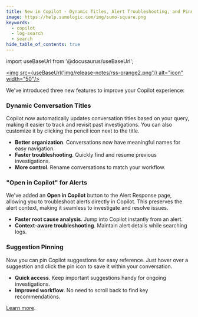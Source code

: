 ```yaml
---
title: New in Copilot - Dynamic Titles, Alert Troubleshooting, and Pinned Suggestions (Copilot)
image: https://help.sumologic.com/img/sumo-square.png
keywords:
  - copilot
  - log-search
  - search
hide_table_of_contents: true    
---
```


import useBaseUrl from '@docusaurus/useBaseUrl';

<a href="https://help.sumologic.com/release-notes-service/rss.xml"><img src={useBaseUrl('img/release-notes/rss-orange2.png')} alt="icon" width="50"/></a>

We've introduced three new features to improve your Copilot experience:  

### Dynamic Conversation Titles

Copilot now automatically updates conversation titles based on your query, making it easier to track and revisit past investigations. You can also customize it by clicking the pencil icon next to the title.  

* **Better organization**. Conversations now have meaningful names for easy navigation.  
* **Faster troubleshooting**. Quickly find and resume previous investigations.  
* **More control**. Rename conversations to match your workflow.  


### "Open in Copilot" for Alerts

We've added an **Open in Copilot** button to the Alert Response page, allowing you to troubleshoot alerts directly in Copilot. This preserves the alert context, making it seamless to investigate and resolve issues.

* **Faster root cause analysis**. Jump into Copilot instantly from an alert.  
* **Context-aware troubleshooting**. Maintain alert details while searching logs.  


### Suggestion Pinning

Now you can pin Copilot suggestions for easy reference. Just hover over a suggestion and click the pin icon to save it within your conversation.

* **Quick access**. Keep important suggestions handy for ongoing investigations.  
* **Improved workflow**. No need to scroll back to find key recommendations.

[Learn more](/docs/search/copilot).
